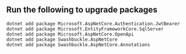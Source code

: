 ## Run the following to upgrade packages

```
dotnet add package Microsoft.AspNetCore.Authentication.JwtBearer
dotnet add package Microsoft.EntityFrameworkCore.SqlServer
dotnet add package Microsoft.AspNetCore.OpenApi
dotnet add package Swashbuckle.AspNetCore
dotnet add package Swashbuckle.AspNetCore.Annotations
```

